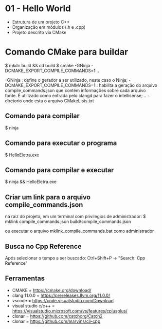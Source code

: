 # 01 - Hello World
- Estrutura de um projeto C++
- Organização em módulos (.h e .cpp)
- Projeto descrito via CMake

# Comando CMake para buildar
$ mkdir build && cd build
$ cmake -GNinja -DCMAKE_EXPORT_COMPILE_COMMANDS=1 ..

-GNinja : define o gerador a ser utilizado, neste caso o Ninja;
-DCMAKE_EXPORT_COMPILE_COMMANDS=1 : habilita a geração do arquivo compile_commands.json que contém informações sobre cada arquivo fonte. É utilizado como entrada pelo clangd para fazer o intellisense;
.. : diretorio onde esta o arquivo CMakeLists.txt

## Comando para compilar
$ ninja

## Comando para executar o programa
$ HelloEletra.exe

## Comando para compilar e executar
$ ninja && HelloEletra.exe

## Criar um link para o arquivo compile_commands.json
na raiz do projeto, em um terminal com privilegios de administrador:
$ mklink compile_commands.json build\compile_commands.json

ou executar o arquivo mklink_compile_commands.bat como administrador

## Busca no Cpp Reference
Após selecionar o tempo a ser buscado: Ctrl+Shift+P -> "Search: Cpp Reference"

## Ferramentas
- CMAKE = https://cmake.org/download/
- clang 11.0.0 = https://prereleases.llvm.org/11.0.0/
- vscode = https://code.visualstudio.com/Download
- visual studio c/c++ = https://visualstudio.microsoft.com/vs/features/cplusplus/
- clonar = https://github.com/catchorg/Catch2
- clonar = https://github.com/marvins/cli-cpp 
